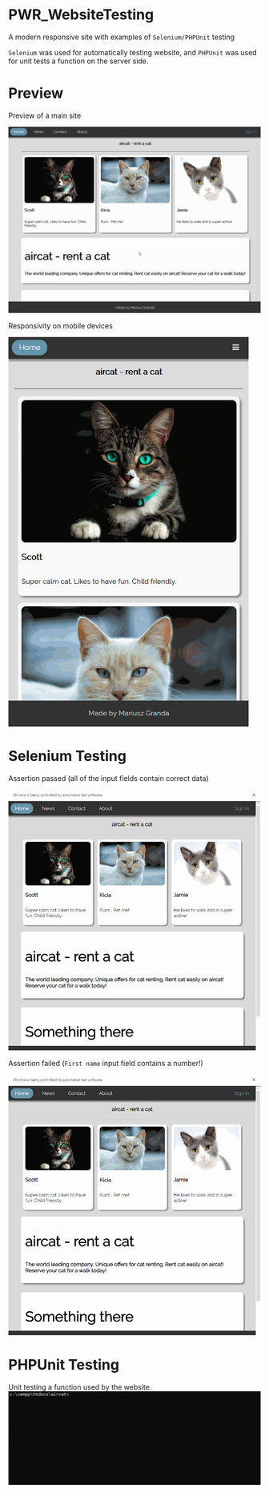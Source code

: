 # PWR_WebsiteTesting
A modern responsive site with examples of `Selenium/PHPUnit` testing

`Selenium` was used for automatically testing website, and `PHPUnit` was used for unit tests a function on the server side.

# Preview
Preview of a main site 

<img src="./gif/site.gif" width="720">

Responsivity on mobile devices

<img src="./gif/responsive.gif" width="480">


# Selenium Testing

Assertion passed (all of the input fields contain correct data)

<img src="./gif/selen.gif" width="720">

Assertion failed (`First name` input field contains a number!)

<img src="./gif/assertion.gif" width="720">

# PHPUnit Testing

Unit testing a function used by the website.
<img src="./gif/phpunit.gif">
